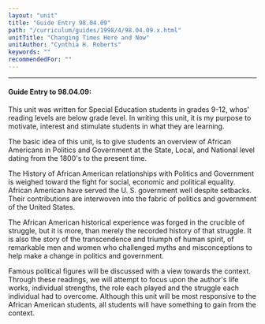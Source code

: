 ```yaml
---
layout: "unit"
title: "Guide Entry 98.04.09"
path: "/curriculum/guides/1998/4/98.04.09.x.html"
unitTitle: "Changing Times Here and Now"
unitAuthor: "Cynthia H. Roberts"
keywords: ""
recommendedFor: ""
---
```

<body>
<hr/>
 <h4>
  Guide Entry to 98.04.09:
 </h4>
 This unit was written for Special Education students in grades 9-12, whos' reading levels are below grade level. In writing this unit, it is my purpose to motivate, interest and stimulate students in what they are learning.
 <p>
  The basic idea of this unit, is to give students an overview of African Americans in Politics and Government at the State, Local, and National level dating from the 1800's to the present time.
 </p>
 <p>
  The History of African American relationships with Politics and Government is weighed toward the fight for social, economic and political equality. African American have served the U. S. government well despite setbacks. Their contributions are interwoven into the fabric of politics and government of the United States.
 </p>
 <p>
  The African American historical experience was forged in the crucible of struggle, but it is more, than merely the recorded history of that struggle. It is also the story of the transcendence and triumph of human spirit, of remarkable men and women who challenged myths and misconceptions to help make a change in politics and government.
 </p>
 <p>
  Famous political figures will be discussed with a view towards the context. Through these readings, we will attempt to focus upon the author's life works, individual strengths, the role each played and the struggle each individual had to overcome. Although this unit will be most responsive to the African American students, all students will have something to gain from the context.
 </p>

</body>